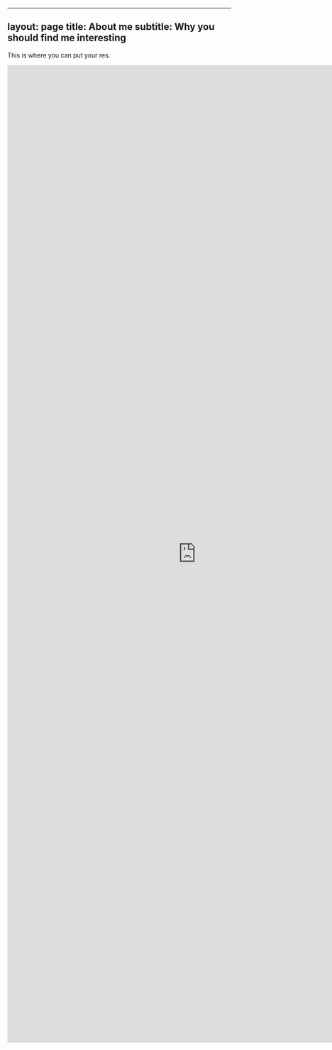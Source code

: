 
---
layout: page
title: About me
subtitle: Why you should find me interesting
---

This is where you can put your res.
<iframe src="https://drive.google.com/file/d/1UhweQIze7i_CldcR6lYbE1TswkDSoiMa/preview" scrolling="no" width="850px" height="2200px" frameBorder="0"></iframe>
